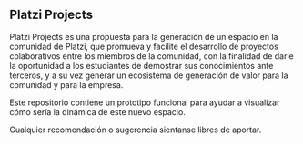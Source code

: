 Platzi Projects
----------------

Platzi Projects es una propuesta para la generación de un espacio en la comunidad de Platzi, que promueva y facilite el desarrollo de proyectos colaborativos entre los miembros de la comunidad, con la finalidad de darle la oportunidad a los estudiantes de demostrar sus conocimientos ante terceros, y a su vez generar un ecosistema de generación de valor para la comunidad y para la empresa.

Este repositorio contiene un prototipo funcional para ayudar a visualizar cómo sería la dinámica de este nuevo espacio.

Cualquier recomendación o sugerencia sientanse libres de aportar.

